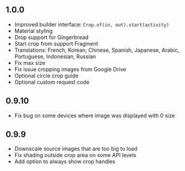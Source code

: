 ## 1.0.0

* Improved builder interface: `Crop.of(in, out).start(activity)`
* Material styling
* Drop support for Gingerbread
* Start crop from support Fragment
* Translations: French, Korean, Chinese, Spanish, Japanese, Arabic, Portuguese, Indonesian, Russian
* Fix max size
* Fix issue cropping images from Google Drive
* Optional circle crop guide
* Optional custom request code

## 0.9.10

* Fix bug on some devices where image was displayed with 0 size

## 0.9.9

* Downscale source images that are too big to load
* Fix shading outside crop area on some API levels
* Add option to always show crop handles
